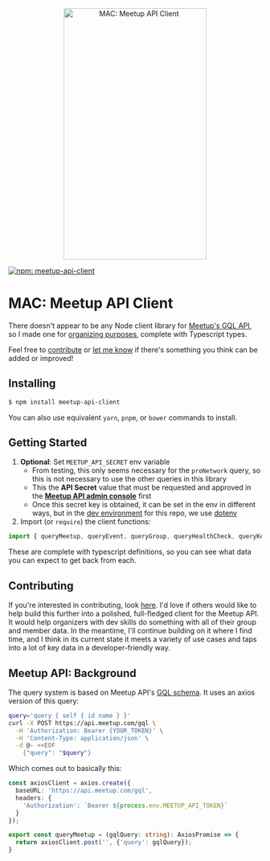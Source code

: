 <div  align="center">
<img src="https://cdn.bglad.io/img/meetup-api-client/meetup-api-client.logo.png" style="max-height:500px;max-width:500px;" height="100%" width="75%" alt="MAC: Meetup API Client"/>
</div>

[![npm: meetup-api-client](https://img.shields.io/npm/v/meetup-api-client.svg?color=blue)](https://npmjs.com/package/meetup-api-client)
# MAC: Meetup API Client
There doesn't appear to be any Node client library for [Meetup's GQL API](https://www.meetup.com/api/general/), so I made one for [organizing purposes](https://nyctnb.com), complete with Typescript types.

Feel free to [contribute](CONTRIBUTING.md) or [let me know](../../issues) if there's something you think can be added or improved!

## Installing
```bash
$ npm install meetup-api-client
```
You can also use equivalent `yarn`, `pnpm`, or `bower` commands to install.

## Getting Started

1. **Optional**: Set `MEETUP_API_SECRET` env variable
   * From testing, this only seems necessary for the `proNetwork` query, so this is not necessary to use the other queries in this library
   * This the **API Secret** value that must be requested and approved in the **[Meetup API admin console](https://www.meetup.com/api/oauth/list/)** first
   * Once this secret key is obtained, it can be set in the env in different ways, but in the [dev environment](CONTRIBUTING.md) for this repo, we use [dotenv](https://www.npmjs.com/package/dotenv)
2. Import (or `require`) the client functions:
```js
import { queryMeetup, queryEvent, queryGroup, queryHealthCheck, queryKeywordSearch, queryProNetwork } from 'meetup-api-client';
```
These are complete with typescript definitions, so you can see what data you can expect to get back from each.

## Contributing
If you're interested in contributing, look [here](CONTRIBUTING.md).  I'd love if others would like to help build this further into a polished, full-fledged client for the Meetup API.  It would help organizers with dev skills do something with all of their group and member data.  In the meantime, I'll continue building on it where I find time, and I think in its current state it meets a variety of use cases and taps into a lot of key data in a developer-friendly way.

## Meetup API: Background
The query system is based on Meetup API's [GQL schema](https://www.meetup.com/api/schema/#graphQl-schema).  It uses an axios version of this query:

```bash
query='query { self { id name } }'
curl -X POST https://api.meetup.com/gql \
  -H 'Authorization: Bearer {YOUR_TOKEN}' \
  -H 'Content-Type: application/json' \
  -d @- <<EOF
    {"query": "$query"}
```

Which comes out to basically this:
```typescript
const axiosClient = axios.create({
  baseURL: 'https://api.meetup.com/gql',
  headers: {
    'Authorization': `Bearer ${process.env.MEETUP_API_TOKEN}`
  }
});

export const queryMeetup = (gqlQuery: string): AxiosPromise => {
  return axiosClient.post('', {'query': gqlQuery});
}
```
